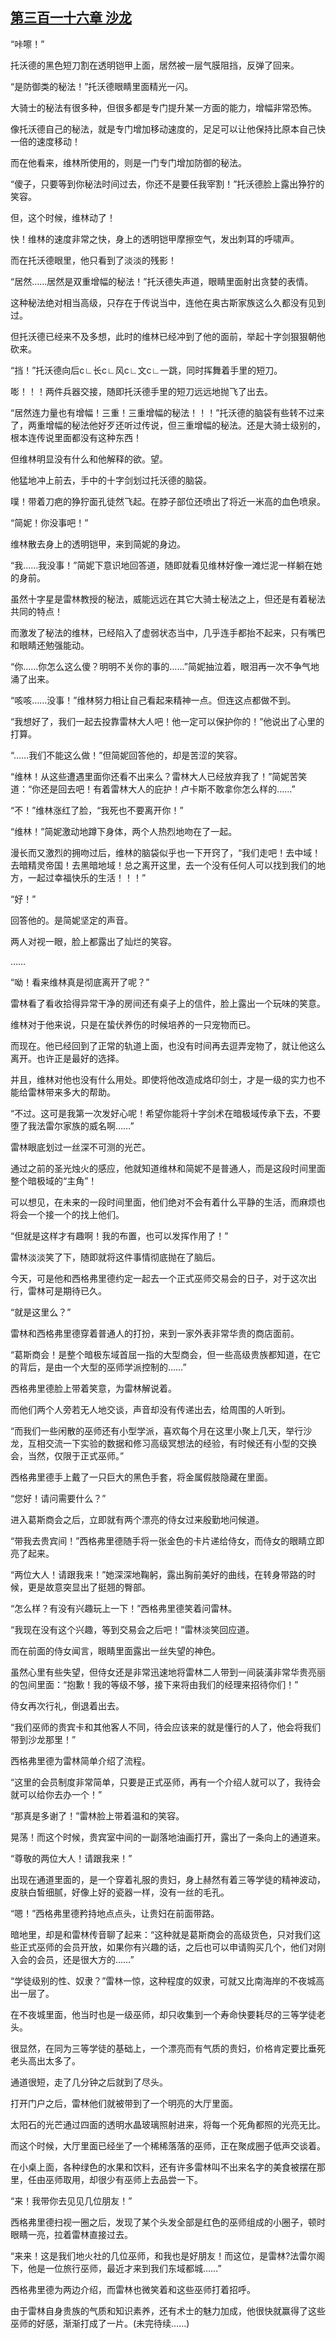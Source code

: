 ## [第三百一十六章 沙龙](https://www.xxbiquge.com/11_11222/8864327.html)


  “咔嚓！”

  托沃德的黑色短刀割在透明铠甲上面，居然被一层气膜阻挡，反弹了回来。

  “是防御类的秘法！”托沃德眼睛里面精光一闪。

  大骑士的秘法有很多种，但很多都是专门提升某一方面的能力，增幅非常恐怖。

  像托沃德自己的秘法，就是专门增加移动速度的，足足可以让他保持比原本自己快一倍的速度移动！

  而在他看来，维林所使用的，则是一门专门增加防御的秘法。

  “傻子，只要等到你秘法时间过去，你还不是要任我宰割！”托沃德脸上露出狰狞的笑容。

  但，这个时候，维林动了！

  快！维林的速度非常之快，身上的透明铠甲摩擦空气，发出刺耳的呼啸声。

  而在托沃德眼里，他只看到了淡淡的残影！

  “居然……居然是双重增幅的秘法！”托沃德失声道，眼睛里面射出贪婪的表情。

  这种秘法绝对相当高级，只存在于传说当中，连他在奥古斯家族这么久都没有见到过。

  但托沃德已经来不及多想，此时的维林已经冲到了他的面前，举起十字剑狠狠朝他砍来。

  “挡！”托沃德向后c∟长c∟风c∟文c∟一跳，同时挥舞着手里的短刀。

  嘭！！！两件兵器交接，随即托沃德手里的短刀远远地抛飞了出去。

  “居然连力量也有增幅！三重！三重增幅的秘法！！！”托沃德的脑袋有些转不过来了，两重增幅的秘法他好歹还听过传说，但三重增幅的秘法。还是大骑士级别的，根本连传说里面都没有这种东西！

  但维林明显没有什么和他解释的欲。望。

  他猛地冲上前去，手中的十字剑划过托沃德的脑袋。

  噗！带着刀疤的狰狞面孔徒然飞起。在脖子部位还喷出了将近一米高的血色喷泉。

  “简妮！你没事吧！”

  维林散去身上的透明铠甲，来到简妮的身边。

  “我……我没事！”简妮下意识地回答道，随即就看见维林好像一滩烂泥一样躺在她的身前。

  虽然十字星是雷林教授的秘法，威能远远在其它大骑士秘法之上，但还是有着秘法共同的特点！

  而激发了秘法的维林，已经陷入了虚弱状态当中，几乎连手都抬不起来，只有嘴巴和眼睛还勉强能动。

  “你……你怎么这么傻？明明不关你的事的……”简妮抽泣着，眼泪再一次不争气地涌了出来。

  “咳咳……没事！”维林努力相让自己看起来精神一点。但连这点都做不到。

  “我想好了，我们一起去投靠雷林大人吧！他一定可以保护你的！”他说出了心里的打算。

  “……我们不能这么做！”但简妮回答他的，却是苦涩的笑容。

  “维林！从这些遭遇里面你还看不出来么？雷林大人已经放弃我了！”简妮苦笑道：“你还是回去吧！有着雷林大人的庇护！卢卡斯不敢拿你怎么样的……”

  “不！”维林涨红了脸，“我死也不要离开你！”

  “维林！”简妮激动地蹲下身体，两个人热烈地吻在了一起。

  漫长而又激烈的拥吻过后，维林的脑袋似乎也一下开窍了，“我们走吧！去中域！去暗精灵帝国！去黑暗地域！总之离开这里，去一个没有任何人可以找到我们的地方，一起过幸福快乐的生活！！！”

  “好！”

  回答他的。是简妮坚定的声音。

  两人对视一眼，脸上都露出了灿烂的笑容。

  ……

  “呦！看来维林真是彻底离开了呢？”

  雷林看了看收拾得异常干净的房间还有桌子上的信件，脸上露出一个玩味的笑意。

  维林对于他来说，只是在蛰伏养伤的时候培养的一只宠物而已。

  而现在。他已经回到了正常的轨道上面，也没有时间再去逗弄宠物了，就让他这么离开。也许正是最好的选择。

  并且，维林对他也没有什么用处。即使将他改造成烙印剑士，才是一级的实力也不能给雷林带来多大的帮助。

  “不过。这可是我第一次发好心呢！希望你能将十字剑术在暗极域传承下去，不要堕了我法雷尔家族的威名啊……”

  雷林眼底划过一丝深不可测的光芒。

  通过之前的圣光烛火的感应，他就知道维林和简妮不是普通人，而是这段时间里面整个暗极域的“主角”！

  可以想见，在未来的一段时间里面，他们绝对不会有着什么平静的生活，而麻烦也将会一个接一个的找上他们。

  “但就是这样才有趣啊！我的布置，也可以发挥作用了！”

  雷林淡淡笑了下，随即就将这件事情彻底抛在了脑后。

  今天，可是他和西格弗里德约定一起去一个正式巫师交易会的日子，对于这次出行，雷林可是期待已久。

  “就是这里么？”

  雷林和西格弗里德穿着普通人的打扮，来到一家外表非常华贵的商店面前。

  “葛斯商会！是整个暗极东域首屈一指的大型商会，但一些高级贵族都知道，在它的背后，是由一个大型的巫师学派控制的……”

  西格弗里德脸上带着笑意，为雷林解说着。

  而他们两个人旁若无人地交谈，声音却没有传递出去，给周围的人听到。

  “而我们一些闲散的巫师还有小型学派，喜欢每个月在这里小聚上几天，举行沙龙，互相交流一下实验的数据和修习高级冥想法的经验，有时候还有小型的交换会，当然，仅限于正式巫师。”

  西格弗里德手上戴了一只巨大的黑色手套，将金属假肢隐藏在里面。

  “您好！请问需要什么？”

  进入葛斯商会之后，立即就有两个漂亮的侍女过来殷勤地问候道。

  “带我去贵宾间！”西格弗里德随手将一张金色的卡片递给侍女，而侍女的眼睛立即亮了起来。

  “两位大人！请跟我来！”她深深地鞠躬，露出胸前美好的曲线，在转身带路的时候，更是故意突显出了挺翘的臀部。

  “怎么样？有没有兴趣玩上一下！”西格弗里德笑着问雷林。

  “我现在没有这个兴趣，等到交易会之后吧！”雷林淡笑回应道。

  而在前面的侍女闻言，眼睛里面露出一丝失望的神色。

  虽然心里有些失望，但侍女还是非常迅速地将雷林二人带到一间装潢非常华贵亮丽的包间里面：“抱歉！我的等级不够，接下来将由我们的经理来招待你们！”

  侍女再次行礼，倒退着出去。

  “我们巫师的贵宾卡和其他客人不同，待会应该来的就是懂行的人了，他会将我们带到沙龙那里！”

  西格弗里德为雷林简单介绍了流程。

  “这里的会员制度非常简单，只要是正式巫师，再有一个介绍人就可以了，我待会就可以给你去办一个！”

  “那真是多谢了！”雷林脸上带着温和的笑容。

  晃荡！而这个时候，贵宾室中间的一副落地油画打开，露出了一条向上的通道来。

  “尊敬的两位大人！请跟我来！”

  出现在通道里面的，是一个穿着礼服的贵妇，身上赫然有着三等学徒的精神波动，皮肤白皙细腻，好像上好的瓷器一样，没有一丝的毛孔。

  “嗯！”西格弗里德矜持地点点头，让贵妇在前面带路。

  暗地里，却是和雷林传音聊了起来：“这种就是葛斯商会的高级货色，只对我们这些正式巫师的会员开放，如果你有兴趣的话，之后也可以申请购买几个，他们对刚入会的会员，还是很大方的……”

  “学徒级别的性、奴隶？”雷林一惊，这种程度的奴隶，可就又比南海岸的不夜城高出一层了。

  在不夜城里面，他当时也是一级巫师，却只收集到一个寿命快要耗尽的三等学徒老头。

  很显然，在同为三等学徒的基础上，一个漂亮而有气质的贵妇，价格肯定要比垂死老头高出太多了。

  通道很短，走了几分钟之后就到了尽头。

  打开门户之后，雷林他们就被带到了一个明亮的大厅里面。

  太阳石的光芒通过四面的透明水晶玻璃照射进来，将每一个死角都照的光亮无比。

  而这个时候，大厅里面已经坐了一个稀稀落落的巫师，正在聚成圈子低声交谈着。

  在小桌上面，各种绿色的水果和饮料，还有许多雷林叫不出来名字的美食被摆在那里，任由巫师取用，却很少有巫师上去品尝一下。

  “来！我带你去见见几位朋友！”

  西格弗里德扫视一圈之后，发现了某个头发全部是红色的巫师组成的小圈子，顿时眼睛一亮，拉着雷林直接过去。

  “来来！这是我们地火社的几位巫师，和我也是好朋友！而这位，是雷林?法雷尔阁下，他是一位旅行巫师，最近才来到我们东域都城……”

  西格弗里德为两边介绍，而雷林也微笑着和这些巫师打着招呼。

  由于雷林自身贵族的气质和知识素养，还有术士的魅力加成，他很快就赢得了这些巫师的好感，渐渐打成了一片。(未完待续……)
